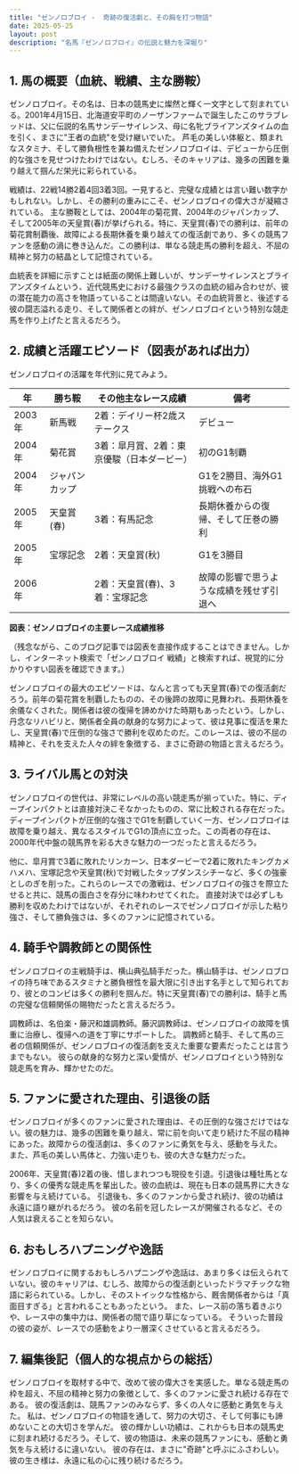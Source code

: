 ```yaml
---
title: "ゼンノロブロイ -  奇跡の復活劇と、その胸を打つ物語"
date: 2025-05-25
layout: post
description: "名馬『ゼンノロブロイ』の伝説と魅力を深堀り"
---
```


## 1. 馬の概要（血統、戦績、主な勝鞍）

ゼンノロブロイ。その名は、日本の競馬史に燦然と輝く一文字として刻まれている。2001年4月15日、北海道安平町のノーザンファームで誕生したこのサラブレッドは、父に伝説的名馬サンデーサイレンス、母に名牝ブライアンズタイムの血を引く、まさに"王者の血統"を受け継いでいた。  芦毛の美しい体躯と、類まれなスタミナ、そして勝負根性を兼ね備えたゼンノロブロイは、デビューから圧倒的な強さを見せつけたわけではない。むしろ、そのキャリアは、幾多の困難を乗り越えて掴んだ栄光に彩られている。

戦績は、22戦14勝2着4回3着3回。一見すると、完璧な成績とは言い難い数字かもしれない。しかし、その勝利の重みにこそ、ゼンノロブロイの偉大さが凝縮されている。  主な勝鞍としては、2004年の菊花賞、2004年のジャパンカップ、そして2005年の天皇賞(春)が挙げられる。特に、天皇賞(春)での勝利は、前年の菊花賞制覇後、故障による長期休養を乗り越えての復活劇であり、多くの競馬ファンを感動の渦に巻き込んだ。この勝利は、単なる競走馬の勝利を超え、不屈の精神と努力の結晶として記憶されている。

血統表を詳細に示すことは紙面の関係上難しいが、サンデーサイレンスとブライアンズタイムという、近代競馬史における最強クラスの血統の組み合わせが、彼の潜在能力の高さを物語っていることは間違いない。その血統背景と、後述する彼の闘志溢れる走り、そして関係者との絆が、ゼンノロブロイという特別な競走馬を作り上げたと言えるだろう。


## 2. 成績と活躍エピソード（図表があれば出力）

ゼンノロブロイの活躍を年代別に見てみよう。

| 年     | 勝ち鞍                                     | その他主なレース成績                               | 備考                                         |
|-------|----------------------------------------------|-------------------------------------------------|---------------------------------------------|
| 2003年 | 新馬戦                                       | 2着：デイリー杯2歳ステークス                     | デビュー                                     |
| 2004年 | 菊花賞                                       | 3着：皐月賞、2着：東京優駿（日本ダービー）            | 初のG1制覇                                   |
| 2004年 | ジャパンカップ                               |                                                 | G1を2勝目、海外G1挑戦への布石               |
| 2005年 | 天皇賞(春)                                   | 3着：有馬記念                                   | 長期休養からの復帰、そして圧巻の勝利             |
| 2005年 | 宝塚記念                                     | 2着：天皇賞(秋)                               | G1を3勝目                                   |
| 2006年 |                                              | 2着：天皇賞(春)、3着：宝塚記念                     | 故障の影響で思うような成績を残せず引退へ |


**図表：ゼンノロブロイの主要レース成績推移**

（残念ながら、このブログ記事では図表を直接作成することはできません。しかし、インターネット検索で「ゼンノロブロイ 戦績」と検索すれば、視覚的に分かりやすい図表を確認できます。）


ゼンノロブロイの最大のエピソードは、なんと言っても天皇賞(春)での復活劇だろう。前年の菊花賞を制覇したものの、その後蹄の故障に見舞われ、長期休養を余儀なくされた。関係者は彼の復帰を諦めかけた時期もあったという。しかし、丹念なリハビリと、関係者全員の献身的な努力によって、彼は見事に復活を果たし、天皇賞(春)で圧倒的な強さで勝利を収めたのだ。このレースは、彼の不屈の精神と、それを支えた人々の絆を象徴する、まさに奇跡の物語と言えるだろう。


## 3. ライバル馬との対決

ゼンノロブロイの世代は、非常にレベルの高い競走馬が揃っていた。特に、ディープインパクトとは直接対決こそなかったものの、常に比較される存在だった。ディープインパクトが圧倒的な強さでG1を制覇していく一方、ゼンノロブロイは故障を乗り越え、異なるスタイルでG1の頂点に立った。この両者の存在は、2000年代中盤の競馬界を彩る大きな魅力の一つだったと言えるだろう。

他に、皐月賞で3着に敗れたリンカーン、日本ダービーで2着に敗れたキングカメハメハ、宝塚記念や天皇賞(秋)で対戦したタップダンスシチーなど、多くの強豪としのぎを削った。これらのレースでの激戦は、ゼンノロブロイの強さを際立たせると共に、競馬の面白さを存分に味わわせてくれた。  直接対決では必ずしも勝利を収めたわけではないが、それぞれのレースでゼンノロブロイが示した粘り強さ、そして勝負強さは、多くのファンに記憶されている。


## 4. 騎手や調教師との関係性

ゼンノロブロイの主戦騎手は、横山典弘騎手だった。横山騎手は、ゼンノロブロイの持ち味であるスタミナと勝負根性を最大限に引き出す名手として知られており、彼とのコンビは多くの勝利を掴んだ。特に天皇賞(春)での勝利は、騎手と馬の完璧な信頼関係の賜物だったと言えるだろう。

調教師は、名伯楽・藤沢和雄調教師。藤沢調教師は、ゼンノロブロイの故障を慎重に治療し、復帰への道を丁寧にサポートした。  調教師と騎手、そして馬の三者の信頼関係が、ゼンノロブロイの復活劇を支えた重要な要素だったことは言うまでもない。  彼らの献身的な努力と深い愛情が、ゼンノロブロイという特別な競走馬を育み、輝かせたのだ。


## 5. ファンに愛された理由、引退後の話

ゼンノロブロイが多くのファンに愛された理由は、その圧倒的な強さだけではない。彼の魅力は、幾多の困難を乗り越え、常に前を向いて走り続けた不屈の精神にあった。故障からの復活劇は、多くのファンに勇気を与え、感動を与えた。  また、芦毛の美しい馬体と、力強い走りも、彼の大きな魅力だった。

2006年、天皇賞(春)2着の後、惜しまれつつも現役を引退。引退後は種牡馬となり、多くの優秀な競走馬を輩出した。彼の血統は、現在も日本の競馬界に大きな影響を与え続けている。  引退後も、多くのファンから愛され続け、彼の功績は永遠に語り継がれるだろう。  彼の名前を冠したレースが開催されるなど、その人気は衰えることを知らない。


## 6. おもしろハプニングや逸話

ゼンノロブロイに関するおもしろハプニングや逸話は、あまり多くは伝えられていない。彼のキャリアは、むしろ、故障からの復活劇といったドラマチックな物語に彩られている。しかし、そのストイックな性格から、厩舎関係者からは「真面目すぎる」と言われることもあったという。  また、レース前の落ち着きぶりや、レース中の集中力は、関係者の間で語り草になっている。  そういった普段の彼の姿が、レースでの感動をより一層深くさせていると言えるだろう。


## 7. 編集後記（個人的な視点からの総括）

ゼンノロブロイを取材する中で、改めて彼の偉大さを実感した。単なる競走馬の枠を超え、不屈の精神と努力の象徴として、多くのファンに愛され続ける存在である。  彼の復活劇は、競馬ファンのみならず、多くの人々に感動と勇気を与えた。  私は、ゼンノロブロイの物語を通して、努力の大切さ、そして何事にも諦めないことの大切さを学んだ。  彼の輝かしい功績は、これからも日本の競馬史に刻まれ続けるだろう。そして、彼の物語は、未来の競馬ファンにも、感動と勇気を与え続けるに違いない。  彼の存在は、まさに"奇跡"と呼ぶにふさわしい。  彼の生き様は、永遠に私の心に残り続けるだろう。
